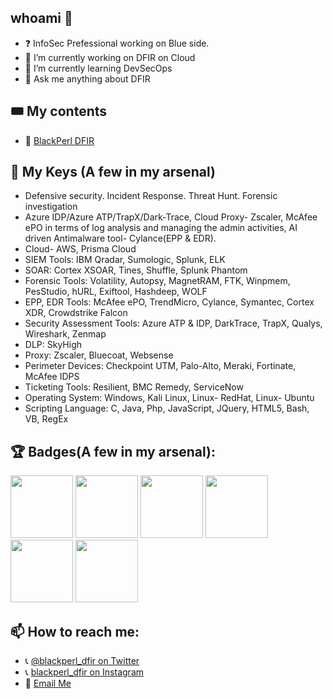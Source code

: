 ## whoami 👋

- ❓  InfoSec Prefessional working on Blue side. 
- 🔭 I’m currently working on DFIR on Cloud
- 🌱 I’m currently learning DevSecOps
- 💬 Ask me anything about DFIR 

## 🎟 My contents
- 🌟 [BlackPerl DFIR](https://bit.ly/2FQfvJk)

## 💪 My Keys (A few in my arsenal)
- Defensive security. Incident Response. Threat Hunt. Forensic investigation
- Azure IDP/Azure ATP/TrapX/Dark-Trace, Cloud Proxy- Zscaler, McAfee ePO in terms of log analysis and managing the admin activities, AI driven Antimalware tool- Cylance(EPP & EDR).
- Cloud- AWS, Prisma Cloud
- SIEM Tools:	IBM Qradar, Sumologic, Splunk, ELK
- SOAR: Cortex XSOAR, Tines, Shuffle, Splunk Phantom
- Forensic Tools:	Volatility, Autopsy, MagnetRAM, FTK, Winpmem, PesStudio, hURL, Exiftool, Hashdeep, WOLF
- EPP, EDR Tools:	McAfee ePO, TrendMicro, Cylance, Symantec, Cortex XDR, Crowdstrike Falcon
- Security Assessment Tools:	Azure ATP & IDP, DarkTrace, TrapX, Qualys, Wireshark, Zenmap
- DLP:	SkyHigh
- Proxy:	Zscaler, Bluecoat, Websense
- Perimeter Devices:	Checkpoint UTM, Palo-Alto, Meraki, Fortinate, McAfee IDPS
- Ticketing Tools:	Resilient, BMC Remedy, ServiceNow
- Operating System:	Windows, Kali Linux, Linux- RedHat, Linux- Ubuntu
- Scripting Language:	C, Java, Php, JavaScript, JQuery, HTML5, Bash, VB, RegEx

## 🏆 Badges(A few in my arsenal):
<img src="https://user-images.githubusercontent.com/51078911/178154811-b221419c-4b71-4379-89b4-7113289e8dc6.png" width="100" height="100">
<img src="https://user-images.githubusercontent.com/51078911/115290523-466f2e80-a171-11eb-8147-0a6140d99bf3.png" width="100" height="100">
<img src="https://user-images.githubusercontent.com/51078911/115290532-4a9b4c00-a171-11eb-89d1-053beca22b1c.png" width="100" height="100">
<img src="https://user-images.githubusercontent.com/51078911/115290534-4b33e280-a171-11eb-9c65-083a2a002775.png" width="100" height="100">
<img src="https://user-images.githubusercontent.com/51078911/115290749-89310680-a171-11eb-893c-2a6a8c8e4715.jpg" width="100" height="100">
<img src="https://user-images.githubusercontent.com/51078911/115291814-d1045d80-a172-11eb-9db8-db3295496664.png" width="100" height="100">

## 📫 How to reach me:
- 📞 [@blackperl_dfir on Twitter](https://twitter.com/blackperl_dfir)
- 📞 [blackperl_dfir on Instagram](https://www.instagram.com/blackperl_dfir/)
- 📨 [Email Me](archan.fiem.it@gamil.com)

